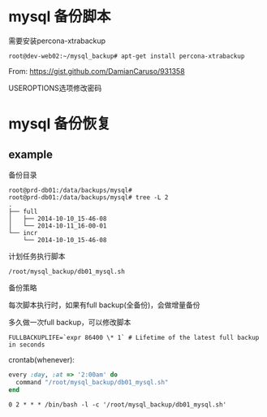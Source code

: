 # mysql 备份脚本

需要安装percona-xtrabackup

    root@dev-web02:~/mysql_backup# apt-get install percona-xtrabackup

From: https://gist.github.com/DamianCaruso/931358

USEROPTIONS选项修改密码

# mysql 备份恢复

## example

备份目录

```
root@prd-db01:/data/backups/mysql#
root@prd-db01:/data/backups/mysql# tree -L 2
.
├── full
│   ├── 2014-10-10_15-46-08
│   └── 2014-10-11_16-00-01
└── incr
    └── 2014-10-10_15-46-08
```

计划任务执行脚本

    /root/mysql_backup/db01_mysql.sh
    
备份策略

每次脚本执行时，如果有full backup(全备份)，会做增量备份

多久做一次full backup，可以修改脚本

    FULLBACKUPLIFE=`expr 86400 \* 1` # Lifetime of the latest full backup in seconds


crontab(whenever): 

```ruby
every :day, :at => '2:00am' do
  command "/root/mysql_backup/db01_mysql.sh"
end
```

```
0 2 * * * /bin/bash -l -c '/root/mysql_backup/db01_mysql.sh'
```
